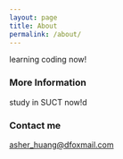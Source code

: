 ```yaml
---
layout: page
title: About
permalink: /about/
---
```


learning coding now!

### More Information

study in SUCT now!d
### Contact me

[asher_huang@dfoxmail.com](mailto:asher_huang@foxmail.com)
